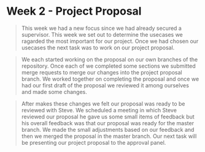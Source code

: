 # Week 2 - Project Proposal

>This week we had a new focus since we had already secured a supervisor. This week we set out to determine the usecases we ragarded the most important for our project. Once we had chosen our usecases the next task was to work on our project proposal.

> We each started working on the proposal on our own branches of the repository. Once each of we completed some sections we submitted merge requests to merge our changes into the project proposal branch. We worked together on completing the proposal and once we had our first draft of the proposal we reviewed it among ourselves and made some changes. 

> After makes these changes we felt our proposal was ready to be reviewed with Steve. We scheduled a meeting in which Steve reviewed our proposal he gave us some small items of feedback but his overall feedback was that our proposal was ready for the master branch. We made the small adjustments based on our feedback and then we merged the proposal in the master branch. Our next task will be presenting our project proposal to the approval panel.